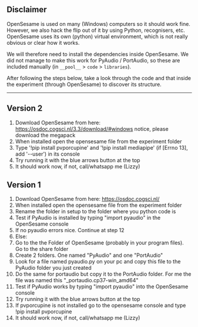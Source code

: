 ## Disclaimer
OpenSesame is used on many (Windows) computers so it should work fine. However, we also hack the flip out of it by using Python, recognisers, etc. OpenSesame uses its own (python) virtual environment, which is not really obvious or clear how it works.

We will therefore need to install the dependencies inside OpenSesame. We did not manage to make this work for PyAudio / PortAudio, so these are included manually (in `__pool__` > `code` > `libraries`).

After following the steps below, take a look through the code and that inside the experiment (through OpenSesame) to discover its structure.

----

## Version 2
1. Download OpenSesame from here: https://osdoc.cogsci.nl/3.3/download/#windows notice, please download the megapack
1. When installed open the opensesame file from the experiment folder
1. Type '!pip install pvporcupine' and '!pip install mediapipe' (if [Errno 13], add '--user') in its console
1. Try running it with the blue arrows button at the top
1. It should work now, if not, call/whatsapp me (Lizzy)



## Version 1
1. Download OpenSesame from here: https://osdoc.cogsci.nl/
1. When installed open the opensesame file from the experiment folder
1. Rename the folder in setup to the folder where you python code is
1. Test if PyAudio is installed by typing "import pyaudio" in the OpenSesame console
1. If no pyaudio errors nice. Continue at step 12
1. Else: 
1. Go to the the Folder of OpenSesame (probably in your program files). Go to the share folder
1. Create 2 folders. One named "PyAudio" and one "PortAudio"
1. Look for a file named pyaudio.py on your pc and copy this file to the PyAudio folder you just created
1. Do the same for portaudio but copy it to the PortAudio folder. For me the file was named this "_portaudio.cp37-win_amd64"
1. Test if PyAudio works by typing "import pyaudio" into the OpenSesame console 
1. Try running it with the blue arrows button at the top
1. If pvporcupine is not installed go to the opensesame console and type !pip install pvporcupine
1. It should work now, if not, call/whatsapp me (Lizzy)
